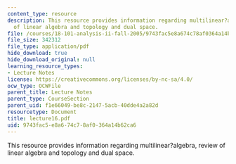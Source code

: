 ```yaml
---
content_type: resource
description: This resource provides information regarding multilinear?algebra, review
  of linear algebra and topology and dual space.
file: /courses/18-101-analysis-ii-fall-2005/9743fac5e8a674c78af0364a14b62ca6_lecture16.pdf
file_size: 342312
file_type: application/pdf
hide_download: true
hide_download_original: null
learning_resource_types:
- Lecture Notes
license: https://creativecommons.org/licenses/by-nc-sa/4.0/
ocw_type: OCWFile
parent_title: Lecture Notes
parent_type: CourseSection
parent_uid: f1e66049-be8c-2147-5acb-40dde4a2a82d
resourcetype: Document
title: lecture16.pdf
uid: 9743fac5-e8a6-74c7-8af0-364a14b62ca6
---
```

This resource provides information regarding multilinear?algebra, review of linear algebra and topology and dual space.